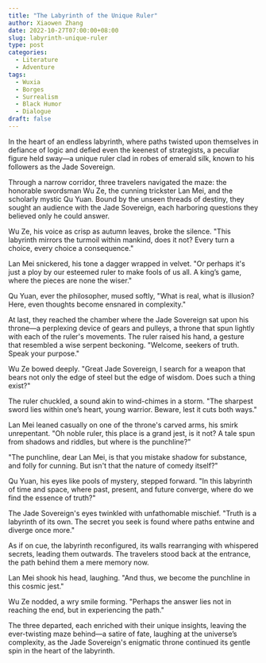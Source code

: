 ```yaml
---
title: "The Labyrinth of the Unique Ruler"
author: Xiaowen Zhang
date: 2022-10-27T07:00:00+08:00
slug: labyrinth-unique-ruler
type: post
categories:
  - Literature
  - Adventure
tags:
  - Wuxia
  - Borges
  - Surrealism
  - Black Humor
  - Dialogue
draft: false
---
```


In the heart of an endless labyrinth, where paths twisted upon themselves in defiance of logic and defied even the keenest of strategists, a peculiar figure held sway—a unique ruler clad in robes of emerald silk, known to his followers as the Jade Sovereign.

Through a narrow corridor, three travelers navigated the maze: the honorable swordsman Wu Ze, the cunning trickster Lan Mei, and the scholarly mystic Qu Yuan. Bound by the unseen threads of destiny, they sought an audience with the Jade Sovereign, each harboring questions they believed only he could answer.

Wu Ze, his voice as crisp as autumn leaves, broke the silence. "This labyrinth mirrors the turmoil within mankind, does it not? Every turn a choice, every choice a consequence."

Lan Mei snickered, his tone a dagger wrapped in velvet. "Or perhaps it's just a ploy by our esteemed ruler to make fools of us all. A king’s game, where the pieces are none the wiser."

Qu Yuan, ever the philosopher, mused softly, "What is real, what is illusion? Here, even thoughts become ensnared in complexity."

At last, they reached the chamber where the Jade Sovereign sat upon his throne—a perplexing device of gears and pulleys, a throne that spun lightly with each of the ruler's movements. The ruler raised his hand, a gesture that resembled a wise serpent beckoning. "Welcome, seekers of truth. Speak your purpose."

Wu Ze bowed deeply. "Great Jade Sovereign, I search for a weapon that bears not only the edge of steel but the edge of wisdom. Does such a thing exist?"

The ruler chuckled, a sound akin to wind-chimes in a storm. "The sharpest sword lies within one’s heart, young warrior. Beware, lest it cuts both ways."

Lan Mei leaned casually on one of the throne's carved arms, his smirk unrepentant. "Oh noble ruler, this place is a grand jest, is it not? A tale spun from shadows and riddles, but where is the punchline?"

"The punchline, dear Lan Mei, is that you mistake shadow for substance, and folly for cunning. But isn't that the nature of comedy itself?"

Qu Yuan, his eyes like pools of mystery, stepped forward. "In this labyrinth of time and space, where past, present, and future converge, where do we find the essence of truth?"

The Jade Sovereign's eyes twinkled with unfathomable mischief. "Truth is a labyrinth of its own. The secret you seek is found where paths entwine and diverge once more."

As if on cue, the labyrinth reconfigured, its walls rearranging with whispered secrets, leading them outwards. The travelers stood back at the entrance, the path behind them a mere memory now.

Lan Mei shook his head, laughing. "And thus, we become the punchline in this cosmic jest."

Wu Ze nodded, a wry smile forming. "Perhaps the answer lies not in reaching the end, but in experiencing the path."

The three departed, each enriched with their unique insights, leaving the ever-twisting maze behind—a satire of fate, laughing at the universe’s complexity, as the Jade Sovereign's enigmatic throne continued its gentle spin in the heart of the labyrinth.